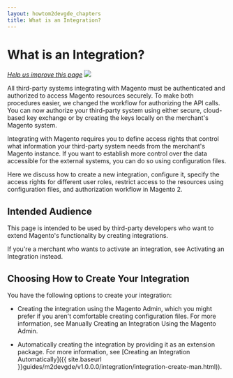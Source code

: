 ```yaml
---
layout: howtom2devgde_chapters
title: What is an Integration?
---
```


<h1 id="what-is-integration">What is an Integration?</h1>

<p><a href="{{ site.url }}guides/m2devgde/v1.0.0.0/integration/what-is-integration.md" target="_blank"><em>Help us improve this page</em></a>&nbsp;<img src="{{ site.baseurl }}common/images/newWindow.gif"/></p> 

All third-party systems integrating with Magento must be authenticated and authorized to access Magento resources securely. To make both procedures easier, we changed the workflow for authorizing the API calls. You can now authorize your third-party system using either secure, cloud-based key exchange or by creating the keys locally on the merchant's Magento system.

Integrating with Magento requires you to define access rights that control what information your third-party system needs from the merchant's Magento instance. If you want to establish more control over the data accessible for the external systems, you can do so using configuration files.

Here we discuss how to create a new integration, configure it, specify the access rights for different user roles, restrict access to the resources using configuration files, and authorization workflow in Magento 2.

<h2 id="audience">Intended Audience</h2>

This page is intended to be used by third-party developers who want to extend Magento's functionality by creating integrations.

If you're a merchant who wants to activate an integration, see Activating an Integration instead.

<h2 id="create-integration">Choosing How to Create Your Integration</h2>

You have the following options to create your integration:

*  Creating the integration using the Magento Admin, which you might prefer if you aren't comfortable creating configuration files. For more information, see Manually Creating an Integration Using the Magento Admin.

*  Automatically creating the integration by providing it as an extension package. For more information, see [Creating an Integration Automatically]({{ site.baseurl }}guides/m2devgde/v1.0.0.0/integration/integration-create-man.html)). 

